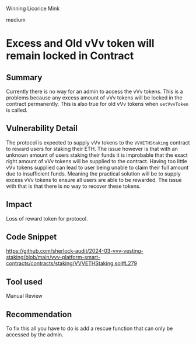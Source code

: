 Winning Licorice Mink

medium

# Excess and Old vVv token will remain locked in Contract

## Summary

Currently there is no way for an admin to access the vVv tokens. This is a problems because any excess amount of vVv tokens will be locked in the contract permanently. This is also true for old vVv tokens when `setVvvToken` is called.

## Vulnerability Detail

The protocol is expected to supply vVv tokens to the `VVVETHStaking` contract to reward users for staking their ETH. The issue however is that with an unknown amount of users staking their funds it is improbable that the exact right amount of vVv tokens will be supplied to the contract.  Having too little vVv tokens supplied can lead to user being unable to claim their full amount due to insufficient funds. Meaning the practical solution will be to supply excess vVv tokens to ensure all users are able to be rewarded. The issue with that is that there is no way to recover these tokens.  

## Impact

Loss of reward token for protocol. 

## Code Snippet

https://github.com/sherlock-audit/2024-03-vvv-vesting-staking/blob/main/vvv-platform-smart-contracts/contracts/staking/VVVETHStaking.sol#L279


## Tool used

Manual Review

## Recommendation

To fix this all you have to do is add a rescue function that can only be accessed by the admin. 